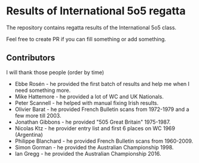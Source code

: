 # Results of International 5o5 regatta

The repository contains regatta results of the International 5o5 class.

Feel free to create PR if you can fill something or add something.

## Contributors

I will thank those people (order by time)

* Ebbe Rosén - he provided the first batch of results and help me when I need something more.
* Mike Hattemore - he provided a lot of WC and UK Nationals.
* Peter Scannell - he helped with manual fixing Irish results.
* Olivier Barat - he provided French Bulletin scans from 1972-1979 and a few more till 2003.
* Jonathan Gibbons - he provided "505 Great Britain" 1975-1987.
* Nicolas Ktz - he provider entry list and first 6 places on WC 1969 (Argentina)
* Philippe Blanchard - he provided French Bulletin scans from 1960-2009.
* Simon Gorman - he provided the Australian Championship 1998.
* Ian Gregg - he provided the Australian Championship 2016.

